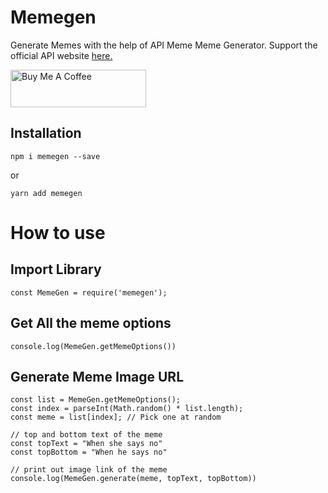 # Memegen

Generate Memes with the help of API Meme Meme Generator.
Support the official API website <a href="https://apimeme.com/?ref=apilist.fun">here.</a>

<a href="https://www.buymeacoffee.com/m2kdevelopments" target="_blank">
<img src="https://cdn.buymeacoffee.com/buttons/v2/default-yellow.png" alt="Buy Me A Coffee" style="height: 60px !important;width: 217px !important;" />
</a>


## Installation
```
npm i memegen --save
```
or 
```
yarn add memegen
```


# How to use

## Import Library
```
const MemeGen = require('memegen');
```

## Get All the meme options
```
console.log(MemeGen.getMemeOptions())
```

## Generate Meme Image URL
```
const list = MemeGen.getMemeOptions();
const index = parseInt(Math.random() * list.length);
const meme = list[index]; // Pick one at random 

// top and bottom text of the meme
const topText = "When she says no"
const topBottom = "When he says no" 

// print out image link of the meme
console.log(MemeGen.generate(meme, topText, topBottom))
```